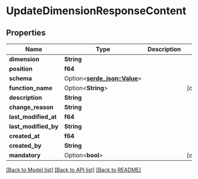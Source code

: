 # UpdateDimensionResponseContent

## Properties

Name | Type | Description | Notes
------------ | ------------- | ------------- | -------------
**dimension** | **String** |  | 
**position** | **f64** |  | 
**schema** | Option<[**serde_json::Value**](.md)> |  | 
**function_name** | Option<**String**> |  | [optional]
**description** | **String** |  | 
**change_reason** | **String** |  | 
**last_modified_at** | **f64** |  | 
**last_modified_by** | **String** |  | 
**created_at** | **f64** |  | 
**created_by** | **String** |  | 
**mandatory** | Option<**bool**> |  | [optional]

[[Back to Model list]](../README.md#documentation-for-models) [[Back to API list]](../README.md#documentation-for-api-endpoints) [[Back to README]](../README.md)


